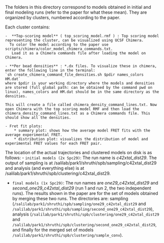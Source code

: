 The folders in this directory correspond to models obtained in initial and final modeling runs (refer to the paper for what these mean). 
They are organized by clusters, numbered according to the paper.

Each cluster contains:

    -  **Top-scoring model** ( top_scoring_model.rmf ) : Top scoring model representing the cluster, can be visualized using UCSF Chimera.
      To color the model according to the paper use scripts/chimera/color_model_chimera_commands.txt. 
       Load it as a Chimera commands file after loading the model on Chimera.

    - **Per bead densities** : *.dx files. To visualize these in chimera, enter the following line in the terminal: 
    `sh create_chimera_command_file_densities.sh $pdir names_colors HM.dat` 
    where $pdir is your working directory where the models and densities are stored (full global path: can be obtained by the command pwd on linux), names_colors and HM.dat should be in the same directory as the densities. 
    
    This will create a file called chimera_density_command_lines.txt. Now open Chimera with the top scoring model RMF and then load the chimera_density_command_lines.txt as a Chimera commands file. This should show all the densities.

    - Fret fit plots: 
        * summary plot: shows how the average model FRET fits with the average experimental FRET.
        * distribution plot: visualizes the distribution of model and experimental FRET values for each FRET pair. 

The location of the actual trajectories and clustered models on disk is as follows:
    - `initial models (2x Spc29)`: The run name is *c42xtal_dist29*. The output of sampling is at /salilab/park1/shruthi/spb/sampling/c42xtal\_dist29 and analysis (and everything else) is at /salilab/park1/shruthi/spb/clustering/c42xtal\_dist29.

- `final models (1x Spc29)`: The run names are *one29_c42xtal_dist29* and *second_one29_c42xtal_dist29* (run 1 and run 2, the two independent runs). The results shown in the paper are for the set of models obtained by merging these two runs. The directories are: sampling (`/salilab/park1/shruthi/spb/sampling/one29_c42xtal_dist29` and `/salilab/park1/shruthi/spb/sampling/second_one29_c42xtal_dist29`), analysis (`/salilab/park1/shruthi/spb/clustering/one29_c42xtal_dist29` and `/salilab/park1/shruthi/spb/clustering/second_one29_c42xtal_dist29`, and finally for the merged set of models `/salilab/park1/shruthi/spb/clustering/sample_conv`). 








